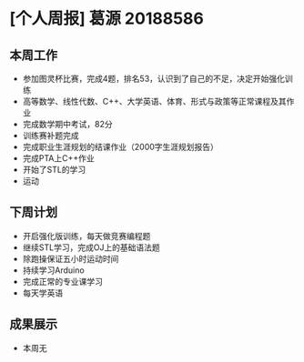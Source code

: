 # [个人周报] 葛源 20188586
## 本周工作
* 参加图灵杯比赛，完成4题，排名53，认识到了自己的不足，决定开始强化训练
* 高等数学、线性代数、C++、大学英语、体育、形式与政策等正常课程及其作业
* 完成数学期中考试，82分
* 训练赛补题完成
* 完成职业生涯规划的结课作业（2000字生涯规划报告）
* 完成PTA上C++作业
* 开始了STL的学习
* 运动

## 下周计划
* 开启强化版训练，每天做竞赛编程题
* 继续STL学习，完成OJ上的基础语法题
* 除跑操保证五小时运动时间
* 持续学习Arduino
* 完成正常的专业课学习
* 每天学英语

## 成果展示
* 本周无
